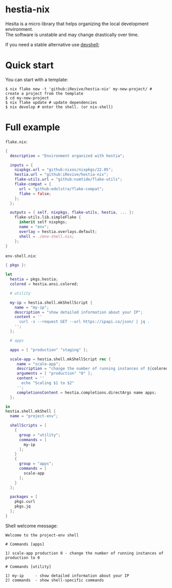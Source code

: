 # hestia-nix

Hesita is a micro library that helps organizing the local development environment.  
The software is unstable and may change drastically over time.  

If you need a stable alternative use [devshell](https://github.com/numtide/devshell);

# Quick start

You can start with a template:
```shell
$ nix flake new -t 'github:iRevive/hestia-nix' my-new-project/ # create a project from the template
$ cd my-new-project 
$ nix flake update # update dependencies
$ nix develop # enter the shell. (or nix-shell)
```

# Full example

`flake.nix`:
```nix
{
  description = "Environment organized with hestia";

  inputs = {
    nixpkgs.url = "github:nixos/nixpkgs/22.05";
    hestia.url = "github:iRevive/hestia-nix";
    flake-utils.url = "github:numtide/flake-utils";
    flake-compat = {
      url = "github:edolstra/flake-compat";
      flake = false;
    };
  };

  outputs = { self, nixpkgs, flake-utils, hestia, ... }:
    flake-utils.lib.simpleFlake {
      inherit self nixpkgs;
      name = "env";
      overlay = hestia.overlays.default;
      shell = ./env-shell.nix;
    };
}
```

`env-shell.nix`:
```nix
{ pkgs }:

let
  hestia = pkgs.hestia;
  colored = hestia.ansi.colored;

  # utility

  my-ip = hestia.shell.mkShellScript {
    name = "my-ip";
    description = "show detailed information about your IP";
    content = ''
      curl -s --request GET --url https://ipapi.co/json/ | jq .
    '';
  };

  # apps

  apps = [ "production" "staging" ];

  scale-app = hestia.shell.mkShellScript rec {
     name = "scale-app";
     description = "change the number of running instances of ${colored.white (builtins.elemAt arguments 0)} to ${colored.white (builtins.elemAt arguments 1)}";
     arguments = [ "production" "0" ];
     content = ''
       echo "Scaling $1 to $2"
     '';
     completionsContent = hestia.completions.directArgs name apps;
  };

in
hestia.shell.mkShell {
  name = "project-env";

  shellScripts = [
    {
      group = "utility";
      commands = [
        my-ip
      ];
    }
    {
      group = "apps";
      commands = [
        scale-app
      ];
    }
  ];

  packages = [
    pkgs.curl
    pkgs.jq
  ];
}
```

Shell welcome message:
```
Welcome to the project-env shell

# Commands [apps]

1) scale-app production 0 - change the number of running instances of production to 0

# Commands [utility]

1) my-ip     - show detailed information about your IP
2) commands  - show shell-specific commands
```
